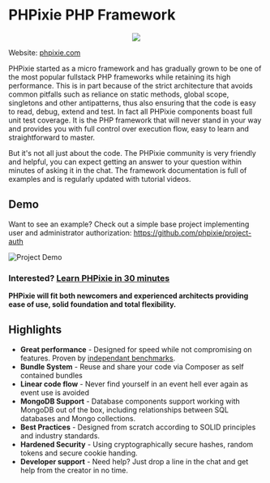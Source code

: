 # PHPixie PHP Framework
<p align="center">
  <img src="https://phpixie.com/images/logo.png"/>
</p>

Website: [phpixie.com](https://phpixie.com/)

PHPixie started as a micro framework and has gradually grown to be one of the 
most popular fullstack PHP frameworks while retaining its high performance. 
This is in part because of the strict architecture that avoids common pitfalls 
such as reliance on static methods, global scope, singletons and other antipatterns, 
thus also ensuring that the code is easy to read, debug, extend and test. 
In fact all PHPixie components boast full unit test coverage. It is the PHP framework
that will never stand in your way and provides you with full control over execution 
flow, easy to learn and straightforward to master.

But it's not all just about the code. The PHPixie community is very friendly and 
helpful, you can expect getting an answer to your question within minutes of asking 
it in the chat. The framework documentation is full of examples and is regularly 
updated with tutorial videos.

## Demo
Want to see an example? Check out a simple base project implementing user and administrator authorization: https://github.com/phpixie/project-auth

![Project Demo](http://i.imgur.com/WznceCf.gif)

### Interested? [Learn PHPixie in 30 minutes](https://phpixie.com/quickstart.html)

**PHPixie will fit both newcomers and experienced architects providing ease of use, solid foundation and total flexibility.**

## Highlights
  - **Great performance** - Designed for speed while not compromising on features. Proven by [independant benchmarks](https://www.techempower.com/benchmarks/#section=data-r9&hw=peak&test=fortune&l=sg). 
  - **Bundle System** - Reuse and share your code via Composer as self contained bundles
  - **Linear code flow** - Never find yourself in an event hell ever again as event use is avoided
  - **MongoDB Support** - Database components support working with MongoDB out of the box, including relationships between SQL databases and Mongo collections.
  - **Best Practices** - Designed from scratch according to SOLID principles and industry standards.
  - **Hardened Security** - Using cryptographically secure hashes, random tokens and secure cookie handing.
  - **Developer support** - Need help? Just drop a line in the chat and get help from the creator in no time.

 
